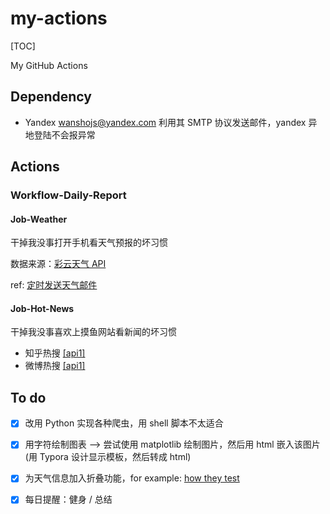 # my-actions

[TOC]

My GitHub Actions

## Dependency

* Yandex wanshojs@yandex.com 
  利用其 SMTP 协议发送邮件，yandex 异地登陆不会报异常

## Actions

### Workflow-Daily-Report

#### Job-Weather

干掉我没事打开手机看天气预报的坏习惯

数据来源：[彩云天气 API](https://open.caiyunapp.com/%E5%BD%A9%E4%BA%91%E5%A4%A9%E6%B0%94_API_%E4%B8%80%E8%A7%88%E8%A1%A8)

ref: [定时发送天气邮件](https://www.ruanyifeng.com/blog/2019/12/github_actions.html)

#### Job-Hot-News

干掉我没事喜欢上摸鱼网站看新闻的坏习惯

* 知乎热搜 [[api1]](http://hotso.top/hotso/v1/hotso/zhihu/10)
* 微博热搜 [[api1]](http://hotso.top/hotso/v1/hotso/weibo/10)

## To do

- [x] 改用 Python 实现各种爬虫，用 shell 脚本不太适合

- [x] 用字符绘制图表 ——> 尝试使用 matplotlib 绘制图片，然后用 html 嵌入该图片(用 Typora 设计显示模板，然后转成 html)
- [x] 为天气信息加入折叠功能，for example: [how they test](https://github.com/abhivaikar/howtheytest)  
- [x] 每日提醒：健身 / 总结